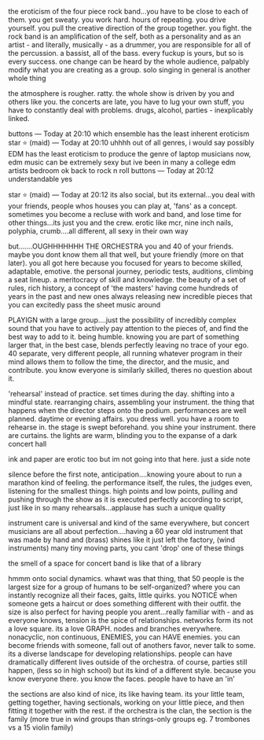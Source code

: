 the eroticism of the four piece rock band...you have to be close to each of them. you get sweaty. you work hard. hours of repeating. you drive yourself. you pull the creative direction of the group together. you fight. the rock band is an amplification of the self, both as a personality and as an artist - and literally, musically - as a drummer, you are responsible for all of the percussion. a bassist, all of the bass. every fuckup is yours, but so is every success. one change can be heard by the whole audience, palpably modify what you are creating as a group. solo singing in general is another whole thing

the atmosphere is rougher. ratty. the whole show is driven by you and others like you. the concerts are late, you have to lug your own stuff, you have to constantly deal with problems. drugs, alcohol, parties - inexplicably linked.


buttons — Today at 20:10
which ensemble has the least inherent eroticism
star ⭐ (maid) — Today at 20:10
uhhhh
out of all genres, i would say possibly EDM has the least eroticism to produce
the genre of laptop musicians
now, edm music can be extremely sexy
but ive been in many a college edm artists bedroom
ok back to rock n roll
buttons — Today at 20:12
understandable
yes

star ⭐ (maid) — Today at 20:12
its also social, but its external...you deal with your friends, people whos houses you can play at, 'fans' as a concept. sometimes you become a recluse with work and band, and lose time for other things...its just you and the crew. erotic like mcr, nine inch nails, polyphia, crumb....all different, all sexy in their own way


but.......OUGHHHHHHH THE ORCHESTRA
you and 40 of your friends. maybe you dont know them all that well, but youre friendly (more on that later). you all got here because you focused for years to become skilled, adaptable, emotive. the personal journey, periodic tests, auditions, climbing a seat lineup. a meritocracy of skill and knowledge. the beauty of a set of rules, rich history, a concept of 'the masters' having come hundreds of years in the past and new ones always releasing new incredible pieces that you can excitedly pass the sheet music around

PLAYIGN with a large group....just the possibility of incredibly complex sound that you have to actively pay attention to the pieces of, and find the best way to add to it. being humble. knowing you are part of something larger that, in the best case, blends perfectly leaving no trace of your ego. 40 separate, very different people, all running whatever program in their mind allows them to follow the time, the director, and the music, and contribute. you know everyone is similarly skilled, theres no question about it. 

'rehearsal' instead of practice. set times during the day. shifting into a mindful state. rearranging chairs, assembling your instrument. the thing that happens when the director steps onto the podium. performances are well planned. daytime or evening affairs. you dress well. you have a room to rehearse in. the stage is swept beforehand. you shine your instrument. there are curtains. the lights are warm, blinding you to the expanse of a dark concert hall

ink and paper are erotic too but im not going into that here. just a side note

silence before the first note, anticipation....knowing youre about to run a marathon kind of feeling. the performance itself, the rules, the judges even, listening for the smallest things. high points and low points, pulling and pushing through the show as it is executed perfectly according to script, just like in so many rehearsals...applause has such a unique quality

instrument care is universal and kind of the same everywhere, but concert musicians are all about perfection....having a 60 year old instrument that was made by hand and (brass) shines like it just left the factory, (wind instruments) many tiny moving parts, you cant 'drop' one of these things

the smell of a space for concert band is like that of a library

hmmm onto social dynamics. whawt was that thing, that 50 people is the largest size for a group of humans to be self-organized? where you can instantly recognize all their faces, gaits, little quirks. you NOTICE when someone gets a haircut or does something different with their outfit. the size is also perfect for having people you arent...really familiar with - and as everyone knows, tension is the spice of relationships. networks form
its not a love square. its a love GRAPH. nodes and branches everywhere. nonacyclic, non continuous, ENEMIES, you can HAVE enemies. you can become friends with someone, fall out of anothers favor, never talk to some. its a diverse landscape for developing relationships. people can have dramatically different lives outside of the orchestra. of course, parties still happen, (less so in high school) but its kind of a different style. because you know everyone there. you know the faces. people have to have an 'in'

the sections are also kind of nice, its like having team. its your little team, getting together, having sectionals, working on your little piece, and then fitting it together with the rest. if the orchestra is the clan, the section is the family (more true in wind groups than strings-only groups eg. 7 trombones vs a 15 violin family)

